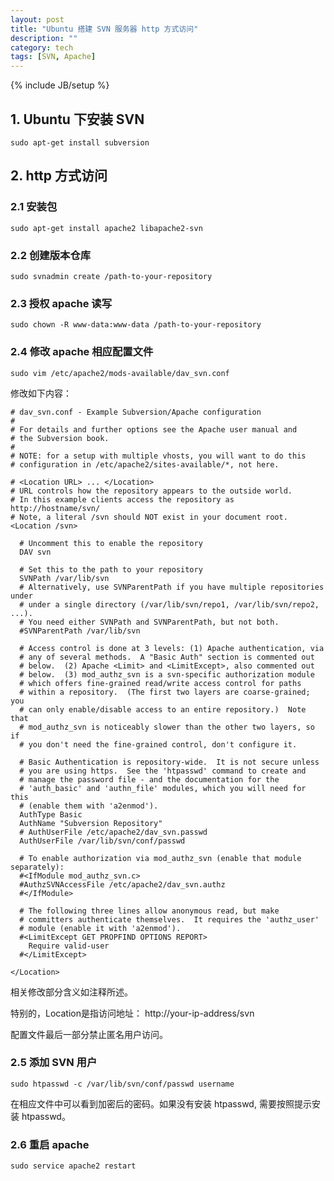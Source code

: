 ```yaml
---
layout: post
title: "Ubuntu 搭建 SVN 服务器 http 方式访问"
description: ""
category: tech 
tags: [SVN, Apache]
---
```

{% include JB/setup %}

## 1. Ubuntu 下安装 SVN

    sudo apt-get install subversion

## 2. http 方式访问

### 2.1 安装包

    sudo apt-get install apache2 libapache2-svn

### 2.2 创建版本仓库

    sudo svnadmin create /path-to-your-repository

### 2.3 授权 apache 读写

    sudo chown -R www-data:www-data /path-to-your-repository

### 2.4 修改 apache 相应配置文件

    sudo vim /etc/apache2/mods-available/dav_svn.conf

修改如下内容：

    # dav_svn.conf - Example Subversion/Apache configuration
    #
    # For details and further options see the Apache user manual and
    # the Subversion book.
    #
    # NOTE: for a setup with multiple vhosts, you will want to do this
    # configuration in /etc/apache2/sites-available/*, not here.
    
    # <Location URL> ... </Location>
    # URL controls how the repository appears to the outside world.
    # In this example clients access the repository as http://hostname/svn/
    # Note, a literal /svn should NOT exist in your document root.
    <Location /svn>
    
      # Uncomment this to enable the repository
      DAV svn
    
      # Set this to the path to your repository
      SVNPath /var/lib/svn
      # Alternatively, use SVNParentPath if you have multiple repositories under
      # under a single directory (/var/lib/svn/repo1, /var/lib/svn/repo2, ...).
      # You need either SVNPath and SVNParentPath, but not both.
      #SVNParentPath /var/lib/svn
    
      # Access control is done at 3 levels: (1) Apache authentication, via
      # any of several methods.  A "Basic Auth" section is commented out
      # below.  (2) Apache <Limit> and <LimitExcept>, also commented out
      # below.  (3) mod_authz_svn is a svn-specific authorization module
      # which offers fine-grained read/write access control for paths
      # within a repository.  (The first two layers are coarse-grained; you
      # can only enable/disable access to an entire repository.)  Note that
      # mod_authz_svn is noticeably slower than the other two layers, so if
      # you don't need the fine-grained control, don't configure it.
    
      # Basic Authentication is repository-wide.  It is not secure unless
      # you are using https.  See the 'htpasswd' command to create and
      # manage the password file - and the documentation for the
      # 'auth_basic' and 'authn_file' modules, which you will need for this
      # (enable them with 'a2enmod').
      AuthType Basic
      AuthName "Subversion Repository"
      # AuthUserFile /etc/apache2/dav_svn.passwd
      AuthUserFile /var/lib/svn/conf/passwd
    
      # To enable authorization via mod_authz_svn (enable that module separately):
      #<IfModule mod_authz_svn.c>
      #AuthzSVNAccessFile /etc/apache2/dav_svn.authz
      #</IfModule>
    
      # The following three lines allow anonymous read, but make
      # committers authenticate themselves.  It requires the 'authz_user'
      # module (enable it with 'a2enmod').
      #<LimitExcept GET PROPFIND OPTIONS REPORT>
        Require valid-user
      #</LimitExcept> 
    
    </Location>

相关修改部分含义如注释所述。

特别的，Location是指访问地址： http://your-ip-address/svn

配置文件最后一部分禁止匿名用户访问。

### 2.5 添加 SVN 用户

    sudo htpasswd -c /var/lib/svn/conf/passwd username

在相应文件中可以看到加密后的密码。如果没有安装 htpasswd, 需要按照提示安装 htpasswd。

### 2.6 重启 apache

    sudo service apache2 restart

